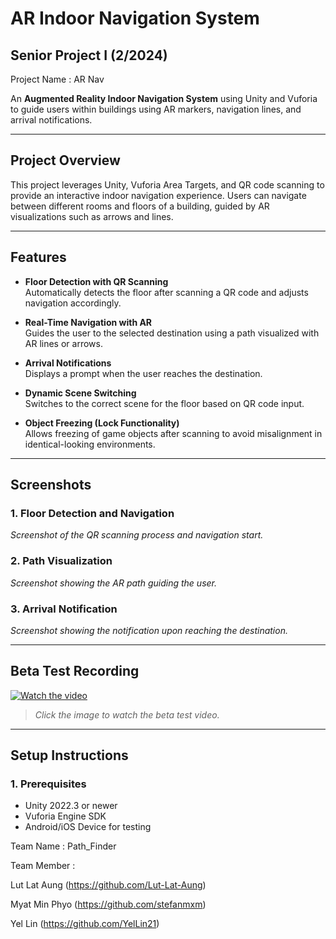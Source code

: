 
# **AR Indoor Navigation System**
Senior Project I (2/2024)
------------------------------------------
Project Name : AR Nav

An **Augmented Reality Indoor Navigation System** using Unity and Vuforia to guide users within buildings using AR markers, navigation lines, and arrival notifications.

---

## **Project Overview**

This project leverages Unity, Vuforia Area Targets, and QR code scanning to provide an interactive indoor navigation experience. Users can navigate between different rooms and floors of a building, guided by AR visualizations such as arrows and lines.

---

## **Features**

- **Floor Detection with QR Scanning**  
  Automatically detects the floor after scanning a QR code and adjusts navigation accordingly.

- **Real-Time Navigation with AR**  
  Guides the user to the selected destination using a path visualized with AR lines or arrows.

- **Arrival Notifications**  
  Displays a prompt when the user reaches the destination.

- **Dynamic Scene Switching**  
  Switches to the correct scene for the floor based on QR code input.

- **Object Freezing (Lock Functionality)**  
  Allows freezing of game objects after scanning to avoid misalignment in identical-looking environments.

---

## **Screenshots**

### **1. Floor Detection and Navigation**
_Screenshot of the QR scanning process and navigation start._

### **2. Path Visualization**
_Screenshot showing the AR path guiding the user._

### **3. Arrival Notification**
_Screenshot showing the notification upon reaching the destination._

---

## **Beta Test Recording**

[![Watch the video](https://img.youtube.com/vi/placeholder/0.jpg)](https://assumptionuniversity-my.sharepoint.com/:v:/g/personal/u6520242_au_edu/EROcp4ibFsxPrrAGiJYkq_ABJDK3x0MoDkS540QtE_W01Q?e=6eg5iK)

> _Click the image to watch the beta test video._

---

## **Setup Instructions**

### **1. Prerequisites**
- Unity 2022.3 or newer
- Vuforia Engine SDK
- Android/iOS Device for testing


    
Team Name : Path_Finder

Team Member :

Lut Lat Aung (https://github.com/Lut-Lat-Aung)

Myat Min Phyo (https://github.com/stefanmxm)

Yel Lin (https://github.com/YelLin21)

